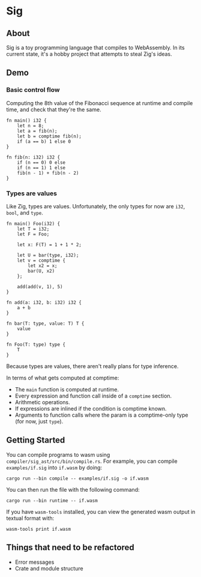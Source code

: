 # Sig

## About

Sig is a toy programming language that compiles to WebAssembly.
In its current state, it's a hobby project that attempts to steal Zig's ideas.

## Demo

### Basic control flow

Computing the 8th value of the Fibonacci sequence at runtime and compile time, and check that they're the same.
```
fn main() i32 {
    let n = 8;
    let a = fib(n);
    let b = comptime fib(n);
    if (a == b) 1 else 0
}

fn fib(n: i32) i32 {
    if (n == 0) 0 else
    if (n == 1) 1 else
    fib(n - 1) + fib(n - 2)
}
```

### Types are values

Like Zig, types are values. Unfortunately, the only types for now are `i32`, `bool`, and `type`.
```
fn main() Foo(i32) {
    let T = i32;
    let F = Foo;

    let x: F(T) = 1 + 1 * 2;

    let U = bar(type, i32);
    let v = comptime {
        let x2 = x;
        bar(U, x2)
    };

    add(add(v, 1), 5)
}

fn add(a: i32, b: i32) i32 {
    a + b
}

fn bar(T: type, value: T) T {
    value
}

fn Foo(T: type) type {
    T
}
```

Because types are values, there aren't really plans for type inference.

In terms of what gets computed at comptime:
* The `main` function is computed at runtime.
* Every expression and function call inside of a `comptime` section.
* Arithmetic operations.
* If expressions are inlined if the condition is comptime known.
* Arguments to function calls where the param is a comptime-only type (for now, just `type`).


## Getting Started

You can compile programs to wasm using `compiler/sig_ast/src/bin/compile.rs`.
For example, you can compile `examples/if.sig` into `if.wasm` by doing:
```
cargo run --bin compile -- examples/if.sig -o if.wasm
```


You can then run the file with the following command:
```
cargo run --bin runtime -- if.wasm
```

If you have `wasm-tools` installed, you can view the generated wasm output in textual format with:
```
wasm-tools print if.wasm
```

## Things that need to be refactored

* Error messages
* Crate and module structure
